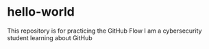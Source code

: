 # hello-world
This repository is for practicing the GitHub Flow
I am a cybersecurity student learning about GitHub
